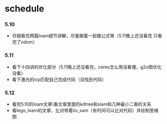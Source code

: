 # schedule
### 5.10
* 仔细看完两篇loam细节讲解，尽量跟着一起推公式等（5.11晚上还没看完 只看完了odom）

### 5.11
* 看下十四讲的优化部分（5.11晚上还没看完，ceres怎么用没看懂，g2o图优化没看）
* 看下激光的icp匹配自己完成代码（没找到代码）

### 5.12
* 看完5.10的loam文章\看文章里面的kdtree和slam和几种最小二乘的关系
* 看lego_loam的文章，比对带着lio_sam（有时间可以比对代码）并绘制思维图
